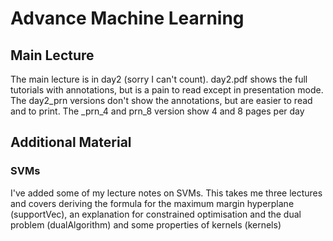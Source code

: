 Advance Machine Learning
========================

## Main Lecture

The main lecture is in day2 (sorry I can't count).  day2.pdf shows the full tutorials with annotations, but is a pain to read
except in presentation mode.  The day2_prn versions don't show the annotations, but are easier to read and to print.  The _prn_4
and prn_8 version show 4 and 8 pages per day

## Additional Material

### SVMs

I've added some of my lecture notes on SVMs.  This takes me three lectures and covers deriving the formula for the maximum margin
hyperplane (supportVec), an explanation for constrained optimisation and the dual problem (dualAlgorithm) and some properties of
kernels (kernels)
